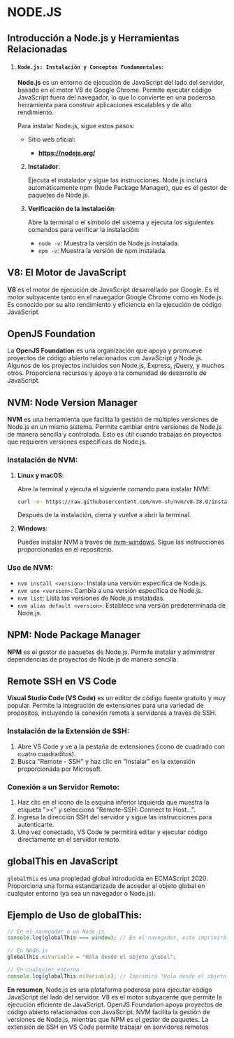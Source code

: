 # **NODE.JS**

## Introducción a Node.js y Herramientas Relacionadas

1. #### **`Node.js: Instalación y Conceptos Fundamentales`**:

   **Node.js** es un entorno de ejecución de JavaScript del lado del servidor, basado en el motor V8 de Google Chrome. Permite ejecutar código JavaScript fuera del navegador, lo que lo convierte en una poderosa herramienta para construir aplicaciones escalables y de alto rendimiento.
   
   Para instalar Node.js, sigue estos pasos:
   
   - Sitio web oficial:
   
     - **https://nodejs.org/**
   
   2. **Instalador**:
   
      Ejecuta el instalador y sigue las instrucciones. Node.js incluirá automáticamente npm (Node Package Manager), que es el gestor de paquetes de Node.js.
   
   3. **Verificación de la Instalación**:
   
      Abre la terminal o el símbolo del sistema y ejecuta los siguientes comandos para verificar la instalación:
   
      - `node -v`: Muestra la versión de Node.js instalada.
      - `npm -v`: Muestra la versión de npm instalada.
   
## V8: El Motor de JavaScript

**V8** es el motor de ejecución de JavaScript desarrollado por Google. Es el motor subyacente tanto en el navegador Google Chrome como en Node.js. Es conocido por su alto rendimiento y eficiencia en la ejecución de código JavaScript.

## OpenJS Foundation

La **OpenJS Foundation** es una organización que apoya y promueve proyectos de código abierto relacionados con JavaScript y Node.js. Algunos de los proyectos incluidos son Node.js, Express, jQuery, y muchos otros. Proporciona recursos y apoyo a la comunidad de desarrollo de JavaScript.

## NVM: Node Version Manager

**NVM** es una herramienta que facilita la gestión de múltiples versiones de Node.js en un mismo sistema. Permite cambiar entre versiones de Node.js de manera sencilla y controlada. Esto es útil cuando trabajas en proyectos que requieren versiones específicas de Node.js.

### Instalación de NVM:

1. **Linux y macOS**:

   Abre la terminal y ejecuta el siguiente comando para instalar NVM:

   ```bash
   curl -o- https://raw.githubusercontent.com/nvm-sh/nvm/v0.38.0/install.sh | bash
   ```

   Después de la instalación, cierra y vuelve a abrir la terminal.

2. **Windows**:

   Puedes instalar NVM a través de [nvm-windows](https://github.com/coreybutler/nvm-windows). Sigue las instrucciones proporcionadas en el repositorio.

### Uso de NVM:

- `nvm install <version>`: Instala una versión específica de Node.js.
- `nvm use <version>`: Cambia a una versión específica de Node.js.
- `nvm list`: Lista las versiones de Node.js instaladas.
- `nvm alias default <version>`: Establece una versión predeterminada de Node.js.

## NPM: Node Package Manager

**NPM** es el gestor de paquetes de Node.js. Permite instalar y administrar dependencias de proyectos de Node.js de manera sencilla.

## Remote SSH en VS Code

**Visual Studio Code (VS Code)** es un editor de código fuente gratuito y muy popular. Permite la integración de extensiones para una variedad de propósitos, incluyendo la conexión remota a servidores a través de SSH.

### Instalación de la Extensión de SSH:

1. Abre VS Code y ve a la pestaña de extensiones (icono de cuadrado con cuatro cuadraditos).
2. Busca "Remote - SSH" y haz clic en "Instalar" en la extensión proporcionada por Microsoft.

### Conexión a un Servidor Remoto:

1. Haz clic en el icono de la esquina inferior izquierda que muestra la etiqueta "><" y selecciona "Remote-SSH: Connect to Host...".
2. Ingresa la dirección SSH del servidor y sigue las instrucciones para autenticarte.
3. Una vez conectado, VS Code te permitirá editar y ejecutar código directamente en el servidor remoto.

## globalThis en JavaScript

`globalThis` es una propiedad global introducida en ECMAScript 2020. Proporciona una forma estandarizada de acceder al objeto global en cualquier entorno (ya sea un navegador o Node.js).

## Ejemplo de Uso de globalThis:

```javascript
// En el navegador o en Node.js
console.log(globalThis === window); // En el navegador, esto imprimirá true

// En Node.js
globalThis.miVariable = "Hola desde el objeto global";

// En cualquier entorno
console.log(globalThis.miVariable); // Imprimirá "Hola desde el objeto global"
```

**En resumen**, Node.js es una plataforma poderosa para ejecutar código JavaScript del lado del servidor. V8 es el motor subyacente que permite la ejecución eficiente de JavaScript. OpenJS Foundation apoya proyectos de código abierto relacionados con JavaScript. NVM facilita la gestión de versiones de Node.js, mientras que NPM es el gestor de paquetes. La extensión de SSH en VS Code permite trabajar en servidores remotos
